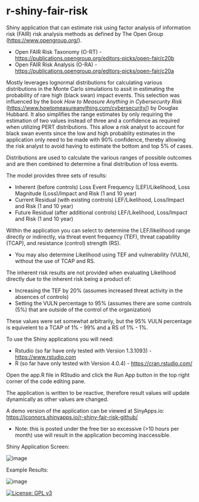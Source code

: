# r-shiny-fair-risk
Shiny application that can estimate risk using factor analysis of information risk (FAIR) risk analysis methods as defined by The Open Group (https://www.opengroup.org/).

 - Open FAIR Risk Taxonomy (O-RT) - https://publications.opengroup.org/editors-picks/open-fair/c20b
 - Open FAIR Risk Analysis (O-RA) - https://publications.opengroup.org/editors-picks/open-fair/c20a

Mostly leverages lognormal distributions for calculating various distributions in the Monte Carlo simulations to assit in estimating the probability of rare high (black swan) impact events. This selection was influenced by the book _How to Measure Anything in Cybersecurity Risk_ (https://www.howtomeasureanything.com/cybersecurity/) by Douglas Hubbard. It also simplifies the range estimates by only requiring the estimation of two values instead of three and a confidence as required when utilizing PERT distributions. This allow a risk analyst to account for black swan events since the low and high probablity estimates in the application only need to be made with 90% confidence, thereby allowing the risk analyst to avoid having to estimate the bottom and top 5% of cases.

Distributions are used to calculate the various ranges of possible outcomes and are then combined to determine a final distribution of loss events.

The model provides three sets of results:
  - Inherent (before controls) Loss Event Frequency (LEF)/Likelihood, Loss Magnitude (Loss)/Impact and Risk (1 and 10 year)
  - Current Residual (with existing controls) LEF/Likelihood, Loss/Impact and Risk (1 and 10 year)
  - Future Residual (after additional controls) LEF/Likelihood, Loss/Impact and Risk (1 and 10 year)

Within the application you can select to determine the LEF/likelihood range directly or indirectly, via threat event frequency (TEF), threat capability (TCAP), and resistance (control) strength (RS).
  - You may also determine Likelihood using TEF and vulnerability (VULN), without the use of TCAP and RS.

The inherent risk results are not provided when evaluating Likelihood directly due to the inherent risk being a product of:
  - Increasing the TEF by 20% (assumes increased threat activity in the absences of controls)
  - Setting the VULN percentage to 95% (assumes there are some controls (5%) that are outside of the control of the organization)

These values were set somewhat arbitrarily, but the 95% VULN percentage is equivelent to a TCAP of 1% - 99% and a RS of 1% - 1%.

To use the Shiny applications you will need:
  - Rstudio (so far have only tested with Version 1.3.1093) - https://www.rstudio.com
  - R (so far have only tested with Version 4.0.4) - https://cran.rstudio.com/

Open the app.R file in RStudio and click the Run App button in the top right corner of the code editing pane.

The application is written to be reactive, therefore result values will update dynamically as other values are changed.

A demo version of the application can be viewed at SinyApps.io: https://jconnors.shinyapps.io/r-shiny-fair-risk-github/
- Note: this is posted under the free tier so excessive (>10 hours per month) use will result in the application becoming inaccessible.

Shiny Application Screen:

![image](https://user-images.githubusercontent.com/79239127/129280878-405b9b71-3613-4940-ab23-e64cd6e26f3e.png)

Example Results:

![image](https://user-images.githubusercontent.com/79239127/129367704-1c4d4c6e-df8e-4923-8851-cec023059f9c.png)

[![License: GPL v3](https://img.shields.io/badge/License-GPLv3-blue.svg)](https://www.gnu.org/licenses/gpl-3.0)
